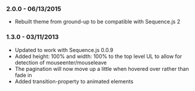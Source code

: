 ### 2.0.0 - 06/13/2015

- Rebuilt theme from ground-up to be compatible with Sequence.js 2

### 1.3.0 - 03/11/2013

- Updated to work with Sequence.js 0.0.9
- Added height: 100% and width: 100% to the top level UL to allow for detection of mouseenter/mouseleave
- The pagination will now move up a little when hovered over rather than fade in
- Added transition-property to animated elements
